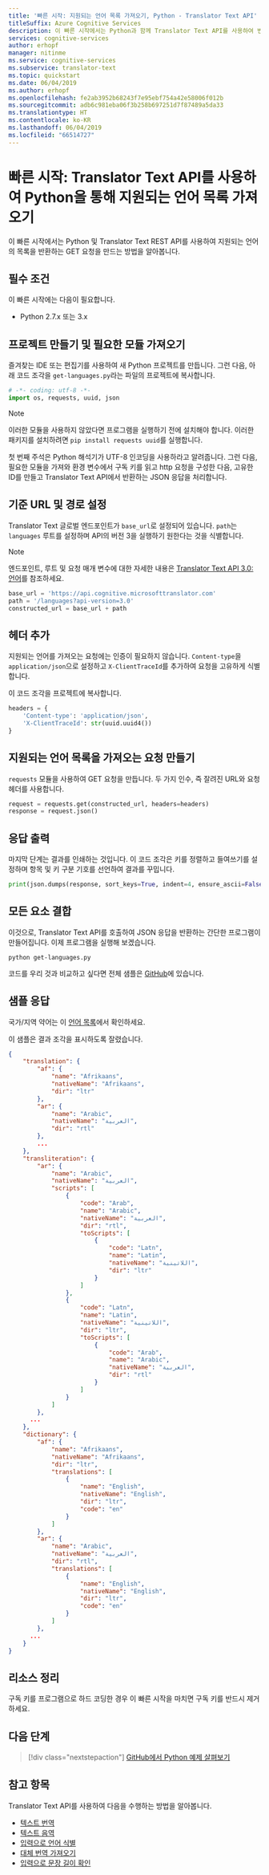 ```yaml
---
title: '빠른 시작: 지원되는 언어 목록 가져오기, Python - Translator Text API'
titleSuffix: Azure Cognitive Services
description: 이 빠른 시작에서는 Python과 함께 Translator Text API를 사용하여 번역, 음역, 사전 조회에 지원되는 언어 목록과 예제를 가져옵니다.
services: cognitive-services
author: erhopf
manager: nitinme
ms.service: cognitive-services
ms.subservice: translator-text
ms.topic: quickstart
ms.date: 06/04/2019
ms.author: erhopf
ms.openlocfilehash: fe2ab3952b68243f7e95ebf754a42e58006f012b
ms.sourcegitcommit: adb6c981eba06f3b258b697251d7f87489a5da33
ms.translationtype: HT
ms.contentlocale: ko-KR
ms.lasthandoff: 06/04/2019
ms.locfileid: "66514727"
---
```

# <a name="quickstart-use-the-translator-text-api-to-get-a-list-of-supported-languages-using-python"></a>빠른 시작: Translator Text API를 사용하여 Python을 통해 지원되는 언어 목록 가져오기

이 빠른 시작에서는 Python 및 Translator Text REST API를 사용하여 지원되는 언어의 목록을 반환하는 GET 요청을 만드는 방법을 알아봅니다.

## <a name="prerequisites"></a>필수 조건

이 빠른 시작에는 다음이 필요합니다.

* Python 2.7.x 또는 3.x

## <a name="create-a-project-and-import-required-modules"></a>프로젝트 만들기 및 필요한 모듈 가져오기

즐겨찾는 IDE 또는 편집기를 사용하여 새 Python 프로젝트를 만듭니다. 그런 다음, 아래 코드 조각을 `get-languages.py`라는 파일의 프로젝트에 복사합니다.

```python
# -*- coding: utf-8 -*-
import os, requests, uuid, json
```

> [!NOTE]
> 이러한 모듈을 사용하지 않았다면 프로그램을 실행하기 전에 설치해야 합니다. 이러한 패키지를 설치하려면 `pip install requests uuid`를 실행합니다.

첫 번째 주석은 Python 해석기가 UTF-8 인코딩을 사용하라고 알려줍니다. 그런 다음, 필요한 모듈을 가져와 환경 변수에서 구독 키를 읽고 http 요청을 구성한 다음, 고유한 ID를 만들고 Translator Text API에서 반환하는 JSON 응답을 처리합니다.

## <a name="set-the-base-url-and-path"></a>기준 URL 및 경로 설정

Translator Text 글로벌 엔드포인트가 `base_url`로 설정되어 있습니다. `path`는 `languages` 루트를 설정하며 API의 버전 3을 실행하기 원한다는 것을 식별합니다.

>[!NOTE]
> 엔드포인트, 루트 및 요청 매개 변수에 대한 자세한 내용은 [Translator Text API 3.0: 언어](https://docs.microsoft.com/azure/cognitive-services/translator/reference/v3-0-languages)를 참조하세요.

```python
base_url = 'https://api.cognitive.microsofttranslator.com'
path = '/languages?api-version=3.0'
constructed_url = base_url + path
```

## <a name="add-headers"></a>헤더 추가

지원되는 언어를 가져오는 요청에는 인증이 필요하지 않습니다. `Content-type`을 `application/json`으로 설정하고 `X-ClientTraceId`를 추가하여 요청을 고유하게 식별합니다.

이 코드 조각을 프로젝트에 복사합니다.

```python
headers = {
    'Content-type': 'application/json',
    'X-ClientTraceId': str(uuid.uuid4())
}
```

## <a name="create-a-request-to-get-a-list-of-supported-languages"></a>지원되는 언어 목록을 가져오는 요청 만들기

`requests` 모듈을 사용하여 GET 요청을 만듭니다. 두 가지 인수, 즉 잘려진 URL와 요청 헤더를 사용합니다.

```python
request = requests.get(constructed_url, headers=headers)
response = request.json()
```

## <a name="print-the-response"></a>응답 출력

마지막 단계는 결과를 인쇄하는 것입니다. 이 코드 조각은 키를 정렬하고 들여쓰기를 설정하며 항목 및 키 구분 기호를 선언하여 결과를 꾸밉니다.

```python
print(json.dumps(response, sort_keys=True, indent=4, ensure_ascii=False, separators=(',', ': ')))
```

## <a name="put-it-all-together"></a>모든 요소 결합

이것으로, Translator Text API를 호출하여 JSON 응답을 반환하는 간단한 프로그램이 만들어집니다. 이제 프로그램을 실행해 보겠습니다.

```console
python get-languages.py
```

코드를 우리 것과 비교하고 싶다면 전체 샘플은 [GitHub](https://github.com/MicrosoftTranslator/Text-Translation-API-V3-Python)에 있습니다.

## <a name="sample-response"></a>샘플 응답

국가/지역 약어는 이 [언어 목록](https://docs.microsoft.com/azure/cognitive-services/translator/language-support)에서 확인하세요.

이 샘플은 결과 조각을 표시하도록 잘렸습니다.

```json
{
    "translation": {
        "af": {
            "name": "Afrikaans",
            "nativeName": "Afrikaans",
            "dir": "ltr"
        },
        "ar": {
            "name": "Arabic",
            "nativeName": "العربية",
            "dir": "rtl"
        },
        ...
    },
    "transliteration": {
        "ar": {
            "name": "Arabic",
            "nativeName": "العربية",
            "scripts": [
                {
                    "code": "Arab",
                    "name": "Arabic",
                    "nativeName": "العربية",
                    "dir": "rtl",
                    "toScripts": [
                        {
                            "code": "Latn",
                            "name": "Latin",
                            "nativeName": "اللاتينية",
                            "dir": "ltr"
                        }
                    ]
                },
                {
                    "code": "Latn",
                    "name": "Latin",
                    "nativeName": "اللاتينية",
                    "dir": "ltr",
                    "toScripts": [
                        {
                            "code": "Arab",
                            "name": "Arabic",
                            "nativeName": "العربية",
                            "dir": "rtl"
                        }
                    ]
                }
            ]
        },
      ...
    },
    "dictionary": {
        "af": {
            "name": "Afrikaans",
            "nativeName": "Afrikaans",
            "dir": "ltr",
            "translations": [
                {
                    "name": "English",
                    "nativeName": "English",
                    "dir": "ltr",
                    "code": "en"
                }
            ]
        },
        "ar": {
            "name": "Arabic",
            "nativeName": "العربية",
            "dir": "rtl",
            "translations": [
                {
                    "name": "English",
                    "nativeName": "English",
                    "dir": "ltr",
                    "code": "en"
                }
            ]
        },
      ...
    }
}
```

## <a name="clean-up-resources"></a>리소스 정리

구독 키를 프로그램으로 하드 코딩한 경우 이 빠른 시작을 마치면 구독 키를 반드시 제거하세요.

## <a name="next-steps"></a>다음 단계

> [!div class="nextstepaction"]
> [GitHub에서 Python 예제 살펴보기](https://github.com/MicrosoftTranslator/Text-Translation-API-V3-Python)

## <a name="see-also"></a>참고 항목

Translator Text API를 사용하여 다음을 수행하는 방법을 알아봅니다.

* [텍스트 번역](quickstart-python-translate.md)
* [텍스트 음역](quickstart-python-transliterate.md)
* [입력으로 언어 식별](quickstart-python-detect.md)
* [대체 번역 가져오기](quickstart-python-dictionary.md)
* [입력으로 문장 길이 확인](quickstart-python-sentences.md)
